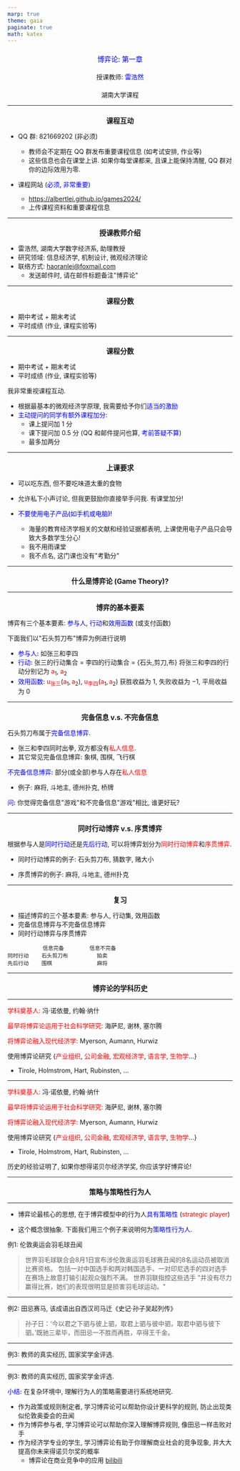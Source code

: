```yaml
---
marp: true
theme: gaia
paginate: true
math: katex
---
```


<!-- #REGION -->
<style>
:root {
  font-family: "Fira Sans", "Sans";
}

h1, h2, h3 {
  text-align: center;
}

h1 {
  font-size: 1.1em;
}

h2, h3 {
  font-size: 1em;
  font-weight: normal;
}

b, strong {
   color: blue;
   font-style: normal;
   font-weight: 500;
}

b, em {
   color: red;
   font-style: normal;
}

.columns {
    display: grid;
    grid-template-columns: repeat(2, minmax(0, 1fr));
    gap: 1rem;
}
</style>    
<!-- #ENDREGION -->

<!--  _class: lead-->

# **博弈论: 第一章**

## 授课教师: **雷浩然**

## 湖南大学课程

---
# 课程互动

- QQ 群: 821669202 (非必须)
  - 教师会不定期在 QQ 群发布重要课程信息 (如考试安排, 作业等)
  - 这些信息也会在课堂上讲. 如果你每堂课都来, 且课上能保持清醒, QQ 群对你的边际效用为零.


- 课程网站 (**必须, 非常重要**)
  - https://albertlei.github.io/games2024/
  - 上传课程资料和重要课程信息

---

# 授课教师介绍
- 雷浩然, 湖南大学数字经济系, 助理教授
- 研究领域: 信息经济学, 机制设计, 微观经济理论
- 联络方式:   haoranlei@foxmail.com
  - 发送邮件时, 请在邮件标题备注"博弈论"

---

# 课程分数
- 期中考试 + 期末考试
- 平时成绩 (作业, 课程实验等)

---

# 课程分数
- 期中考试 + 期末考试
- 平时成绩 (作业, 课程实验等)

我非常重视课程互动. 

- 根据最基本的微观经济学原理, 我需要给予你们**适当的激励**
- **主动提问的同学有额外课程加分**:
  - 课上提问加 1 分
  - 课下提问加 0.5 分 (QQ 和邮件提问也算, **考前答疑不算**)
  - 最多加两分


---

# 上课要求

- 可以吃东西, 但不要吃味道太重的食物
- 允许私下小声讨论, 但我更鼓励你直接举手问我. 有课堂加分!  


- **不要使用电子产品(如手机或电脑)!** 
  - 海量的教育经济学相关的文献和经验证据都表明, 上课使用电子产品只会导致大多数学生分心!
  - 我不用雨课堂
  - 我不点名, 这门课也没有"考勤分"

---

<!--  _class: lead-->

# 什么是博弈论 (Game Theory)?

---

# 博弈的基本要素
博弈有三个基本要素: **参与人**, **行动**和**效用函数** (或支付函数)

下面我们以"石头剪刀布"博弈为例进行说明

- **参与人:** 如张三和李四
- **行动:** 张三的行动集合 $=$ 李四的行动集合 $=$ {石头,剪刀,布}
  将张三和李四的行动分别记为 $a_1$, $a_2$
- **效用函数:** $u_{张三} (a_1, a_2)$, $u_{李四} (a_1, a_2)$
  获胜收益为 $1$, 失败收益为 $-1$, 平局收益为 $0$
            
---

# 完备信息 v.s. 不完备信息

石头剪刀布属于**完备信息博弈**.
- 张三和李四同时出拳, 双方都没有*私人信息*.
- 其它常见完备信息博弈: 象棋, 围棋, 飞行棋

**不完备信息博弈:** 部分(或全部)参与人存在*私人信息* 
- 例子: 麻将, 斗地主, 德州扑克, 桥牌

**问:** 你觉得完备信息"游戏"和不完备信息"游戏"相比, 谁更好玩?

---
# 同时行动博弈 v.s. 序贯博弈
根据参与人是**同时行动**还是**先后行动**, 可以将博弈划分为*同时行动博弈*和*序贯博弈*.

- 同时行动博弈的例子:
  石头剪刀布, 猜数字, 赌大小 

- 序贯博弈的例子:
  麻将, 斗地主, 德州扑克

---

# 复习
- 描述博弈的三个基本要素: 参与人, 行动集, 效用函数
- 完备信息博弈与不完备信息博弈
- 同时行动博弈与序贯博弈

```
           信息完备        信息不完备
同时行动    石头剪刀布         拍卖
先后行动    围棋              麻将
```

---

<!-- _class: lead -->

# 博弈论的学科历史

---

*学科奠基人:* 冯·诺依曼, 约翰·纳什

*最早将博弈论运用于社会科学研究:* 海萨尼, 谢林, 塞尔腾

*将博弈论融入现代经济学:* Myerson, Aumann, Hurwiz

使用博弈论研究 {*产业组织*, *公司金融*, *宏观经济学*, *语言学*, *生物学*...}

- Tirole, Holmstrom, Hart, Rubinsten, ...   

---

*学科奠基人:* 冯·诺依曼, 约翰·纳什

*最早将博弈论运用于社会科学研究:* 海萨尼, 谢林, 塞尔腾

*将博弈论融入现代经济学:* Myerson, Aumann, Hurwiz

使用博弈论研究 {*产业组织*, *公司金融*, *宏观经济学*, *语言学*, *生物学*...}

- Tirole, Holmstrom, Hart, Rubinsten, ...   

历史的经验证明了, 如果你想得诺贝尔经济学奖, 你应该学好博弈论! 

---
<!-- _class: lead -->

# 策略与策略性行为人

---

- 博弈论最核心的思想, 在于博弈模型中的行为人**具有策略性**
  (*strategic player*)

- 这个概念很抽象. 下面我们用三个例子来说明何为**策略性行为人**.

例1: 伦敦奥运会羽毛球丑闻

> 世界羽毛球联合会8月1日宣布涉伦敦奥运羽毛球赛丑闻的8名运动员被取消比赛资格。 包括一对中国选手和两对韩国选手、一对印尼选手的四对选手在赛场上故意打输引起观众强烈不满。 世界羽联指控这些选手 "并没有尽力赢得比赛，她们的表现很明显是损害羽毛球运动。"


---

例2: 田忌赛马, 该成语出自西汉司马迁《史记·孙子吴起列传》 

> 孙子日：‘今以君之下驷与彼上驷，取君上驷与彼中驷，取君中驷与彼下驷。’既驰三辈毕，而田忌一不胜而再胜，卒得王千金。

---

例3: 教师的真实经历, 国家奖学金评选.

---

例3: 教师的真实经历, 国家奖学金评选.


**小结:** 在复杂环境中, 理解行为人的策略需要进行系统地研究.

- 作为政策或规则制定者, 学习博弈论可以帮助你设计更科学的规则, 防止出现类似伦敦奥委会的丑闻
- 作为博弈参与者, 学习博弈论可以帮助你深入理解博弈规则, 像田忌一样击败对手 
- 作为经济学专业的学生, 学习博弈论有助于你理解商业社会的竞争现象, 并大大提高你未来得诺贝尔奖的概率
  - 博弈论在商业竞争中的应用 [bilibili]

[bilibili]: https://www.bilibili.com/video/av4412573/
